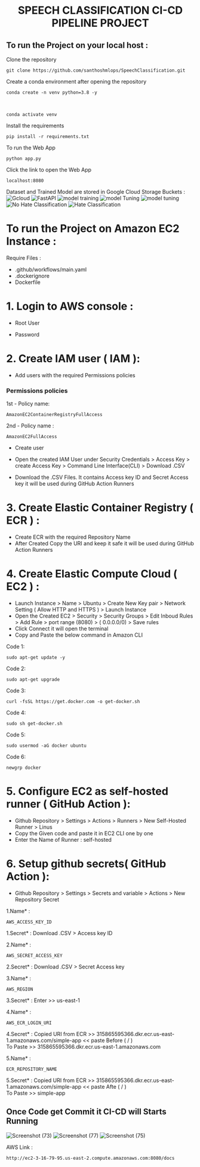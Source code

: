 <h1 align="center"> SPEECH CLASSIFICATION CI-CD PIPELINE PROJECT </h1> 

## To run the Project on your local host : 

Clone the repository

    git clone https://github.com/santhoshmlops/SpeechClassification.git
    
Create a conda environment after opening the repository

    conda create -n venv python=3.8 -y
    
 <br/>
    
    conda activate venv
    
    
Install the requirements

    pip install -r requirements.txt
    
    
To run the Web App 
    
    python app.py
    
    
 Click the link to open the Web App
 
    localhost:8080

Dataset and Trained Model are stored in Google Cloud Storage Buckets : 
<img src="https://github.com/santhoshmlops/SpeechClassification/blob/main/hate%20img/gcloud.png" alt="Gcloud">
<img src="https://github.com/santhoshmlops/SpeechClassification/blob/main/hate%20img/fast%201.png" alt="FastAPI">
<img src="https://github.com/santhoshmlops/SpeechClassification/blob/main/hate%20img/train.png" alt="model training">
<img src="https://github.com/santhoshmlops/SpeechClassification/blob/main/hate%20img/model%201.png" alt="model Tuning">
<img src="https://github.com/santhoshmlops/SpeechClassification/blob/main/hate%20img/model%202.png" alt=" model tuning">
<img src="https://github.com/santhoshmlops/SpeechClassification/blob/main/hate%20img/no%20hate.png" alt="No Hate Classification">
<img src="https://github.com/santhoshmlops/SpeechClassification/blob/main/hate%20img/hate.png" alt="Hate Classification">

# To run the Project on Amazon EC2 Instance : 

Require Files :
- .github/workflows/main.yaml
- .dockerignore
- Dockerfile
	
# 1. Login to AWS console :

- Root User  

- Password

# 2. Create IAM user  ( IAM ):

- Add users with the required Permissions policies
	
### Permissions policies

1st - Policy name:

	AmazonEC2ContainerRegistryFullAccess
	
2nd - Policy name : 

	AmazonEC2FullAccess

- Create user

- Open the created IAM User under Security Credentials > Access Key > create Access Key > Command Line Interface(CLI) > Download .CSV

- Download the .CSV Files. It contains Access key ID and Secret Access key it will be used during GitHub Action Runners

# 3. Create Elastic Container Registry ( ECR ) :

- Create ECR with the required Repository Name
- After Created Copy the URI and keep it safe it will be used during GitHub Action Runners
	
# 4. Create Elastic Compute Cloud ( EC2 ) :
	
- Launch Instance > Name > Ubuntu > Create New Key pair > Network Setting ( Allow HTTP and HTTPS ) > Launch Instance
- Open the Created EC2 > Security > Security Groups > Edit Inboud Rules > Add Rule > port range (8080) > ( 0.0.0.0/0) > Save rules
- Click Connect it will open the terminal
- Copy and Paste the below command in Amazon CLI 

Code 1:

	sudo apt-get update -y
Code 2:

	sudo apt-get upgrade
Code 3:

	curl -fsSL https://get.docker.com -o get-docker.sh
Code 4:

	sudo sh get-docker.sh
Code 5:

	sudo usermod -aG docker ubuntu
Code 6:

	newgrp docker
	
# 5. Configure EC2 as self-hosted runner ( GitHub Action ):
- Github Repository > Settings > Actions > Runners > New Self-Hosted Runner > Linus
- Copy the Given code and paste it in EC2 CLI one by one
- Enter the Name of Runner : self-hosted

# 6. Setup github secrets( GitHub Action ):
- Github Repository > Settings > Secrets and variable > Actions > New Repository Secret

1.Name* :
	
	AWS_ACCESS_KEY_ID
1.Secret* :
	Download .CSV > Access key ID
	
2.Name* :
	
    AWS_SECRET_ACCESS_KEY
2.Secret* : 
	Download .CSV > Secret Access key

3.Name* :

    AWS_REGION
3.Secret* :
	Enter >> us-east-1

4.Name* :
	
    AWS_ECR_LOGIN_URI
4.Secret* :
	Copied URI from ECR >> 315865595366.dkr.ecr.us-east-1.amazonaws.com/simple-app << paste Before ( / ) <br/>
	To Paste >> 315865595366.dkr.ecr.us-east-1.amazonaws.com

5.Name* :
	
    ECR_REPOSITORY_NAME
5.Secret* :
	Copied URI from ECR >> 315865595366.dkr.ecr.us-east-1.amazonaws.com/simple-app << paste Afte ( / ) <br/>
	To Paste >> simple-app
	
## Once Code get Commit it CI-CD will Starts Running


![Screenshot (73)](https://github.com/santhoshmlops/SpeechClassification/assets/133121635/3ad826dd-1ba0-4a7e-a598-fb7ea2f48e17)
![Screenshot (77)](https://github.com/santhoshmlops/SpeechClassification/assets/133121635/8324f3fb-98e1-4688-819a-130670f0aa5e)
![Screenshot (75)](https://github.com/santhoshmlops/SpeechClassification/assets/133121635/6d515e3a-ff9c-4d24-bb0d-aaa292fcc21f)

AWS Link :

	http://ec2-3-16-79-95.us-east-2.compute.amazonaws.com:8080/docs
